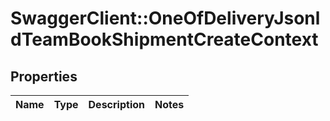 # SwaggerClient::OneOfDeliveryJsonldTeamBookShipmentCreateContext

## Properties
Name | Type | Description | Notes
------------ | ------------- | ------------- | -------------

